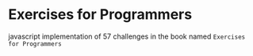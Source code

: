 # Exercises for Programmers

javascript implementation of 57 challenges in the book named `Exercises for Programmers`